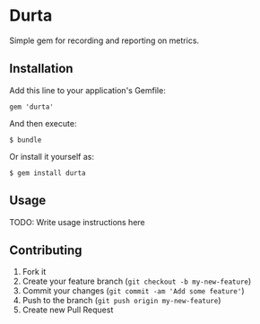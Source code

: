 # Durta

Simple gem for recording and reporting on metrics.

## Installation

Add this line to your application's Gemfile:

    gem 'durta'

And then execute:

    $ bundle

Or install it yourself as:

    $ gem install durta

## Usage

TODO: Write usage instructions here

## Contributing

1. Fork it
2. Create your feature branch (`git checkout -b my-new-feature`)
3. Commit your changes (`git commit -am 'Add some feature'`)
4. Push to the branch (`git push origin my-new-feature`)
5. Create new Pull Request
